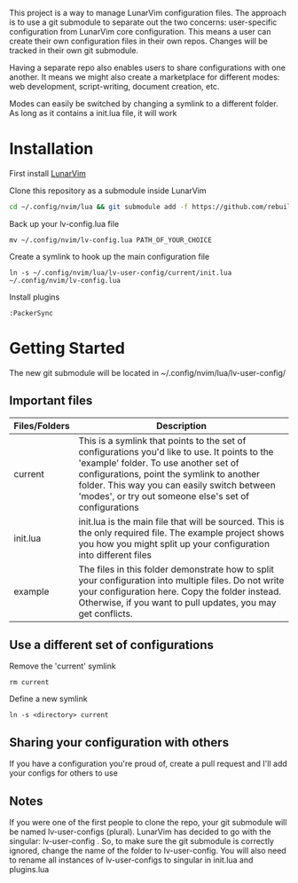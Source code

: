 This project is a way to manage LunarVim configuration files. The approach is to use a git submodule to separate out the two concerns: user-specific configuration from LunarVim core configuration. This means a user can create their own configuration files in their own repos. Changes will be tracked in their own git submodule.

Having a separate repo also enables users to share configurations with one another. It means we might also create a marketplace for different modes: web development, script-writing, document creation, etc.

Modes can easily be switched by changing a symlink to a different folder. As long as it contains a init.lua file, it will work

# Installation

First install [LunarVim](https://github.com/ChristianChiarulli/LunarVim)

Clone this repository as a submodule inside LunarVim

```bash
cd ~/.config/nvim/lua && git submodule add -f https://github.com/rebuilt/lv-user-config.git
```

Back up your lv-config.lua file

```
mv ~/.config/nvim/lv-config.lua PATH_OF_YOUR_CHOICE
```

Create a symlink to hook up the main configuration file

```
ln -s ~/.config/nvim/lua/lv-user-config/current/init.lua ~/.config/nvim/lv-config.lua
```

Install plugins

```
:PackerSync
```

# Getting Started

The new git submodule will be located in ~/.config/nvim/lua/lv-user-config/

## Important files

| Files/Folders    | Description                                                                                                                                                                                 |
| ---------------- | ------------------------------------------------------------------------------------------------------------------------------------------------------------------------------------------- |
| current          | This is a symlink that points to the set of configurations you'd like to use. It points to the 'example' folder. To use another set of configurations, point the symlink to another folder. This way you can easily switch between 'modes', or try out someone else's set of configurations |
| init.lua | init.lua is the main file that will be sourced. This is the only required file.  The example project shows you how you might split up your configuration into different files                                                                                                               |
| example | The files in this folder demonstrate how to split your configuration into multiple files. Do not write your configuration here.  Copy the folder instead.  Otherwise, if you want to pull updates, you may get conflicts.|

## Use a different set of configurations

Remove the 'current' symlink

```
rm current
```

Define a new symlink

```
ln -s <directory> current
```

## Sharing your configuration with others

If you have a configuration you're proud of, create a pull request and I'll add your configs for others to use

## Notes

If you were one of the first people to clone the repo, your git submodule will be named lv-user-configs (plural).   LunarVim has decided to go with the singular: lv-user-config .  So, to make sure the git submodule is correctly ignored, change the name of the folder to lv-user-config. You will also need to rename all instances of lv-user-configs to singular in init.lua and plugins.lua 
